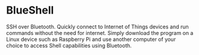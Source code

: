 # BlueShell
SSH over Bluetooth. Quickly connect to Internet of Things devices and run commands without the need for internet. Simply download the program on a Linux device such as Raspberry Pi and use another computer of your choice to access Shell capabilities using Bluetooth.
